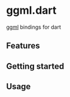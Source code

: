 # ggml.dart

[ggml](https://github.com/ggerganov/ggml) bindings for dart

## Features

## Getting started

## Usage
